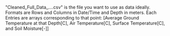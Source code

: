 "Cleaned_Full_Data_....csv" is the file you want to use as data ideally.
Formats are
Rows and Columns in Date/Time and Depth in meters.
Each Entries are arrays corresponding to that point:
[Average Ground Temperature at that Depth[C], Air Temperature[C], Surface Temperature[C], and Soil Moisture[-]]
